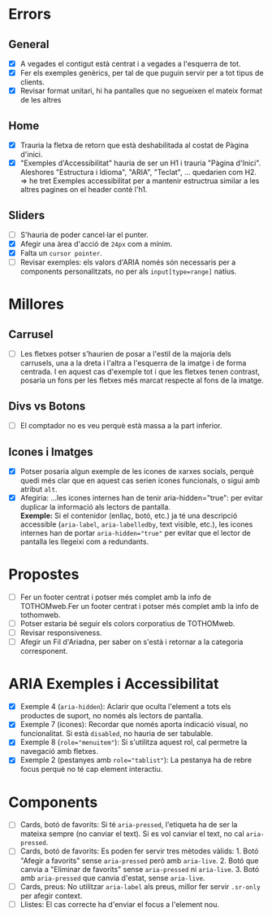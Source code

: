 # Errors

## General
- [x] A vegades el contigut està centrat i a vegades a l'esquerra de tot.
- [x] Fer els exemples genèrics, per tal de que puguin servir per a tot tipus de clients.
- [x] Revisar format unitari, hi ha pantalles que no segueixen el mateix format de les altres

## Home

- [x] Trauria la fletxa de retorn que està deshabilitada al costat de Pàgina d'inici.
- [x] "Exemples d'Accessibilitat" hauria de ser un H1 i trauria "Pàgina d'Inici". Aleshores "Estructura i Idioma", "ARIA", "Teclat", ... quedarien com H2. => he tret Exemples accessibilitat per a mantenir estructrua similar a les altres pagines on el header conté l'h1. 

## Sliders
- [ ] S'hauria de poder cancel·lar el punter.
- [x] Afegir una àrea d'acció de `24px` com a mínim.
- [x] Falta un `cursor pointer`.
- [ ] Revisar exemples: els valors d'ARIA només són necessaris per a components personalitzats, no per als `input[type=range]` natius.

# Millores

## Carrusel
- [ ] Les fletxes potser s'haurien de posar a l'estil de la majoria dels carrusels, una a la dreta i l'altra a l'esquerra de la imatge i de forma centrada. I en aquest cas d'exemple tot i que les fletxes tenen contrast, posaria un fons per les fletxes més marcat respecte al fons de la imatge.

## Divs vs Botons
- [ ] El comptador no es veu perquè està massa a la part inferior.

## Icones i Imatges
- [x] Potser posaria algun exemple de les icones de xarxes socials, perquè quedi més clar que en aquest cas serien icones funcionals, o sigui amb atribut `alt`.
- [x] Afegiria: ...les icones internes han de tenir aria-hidden="true": per evitar duplicar la informació als lectors de pantalla.  
      **Exemple:** Si el contenidor (enllaç, botó, etc.) ja té una descripció accessible (`aria-label`, `aria-labelledby`, text visible, etc.), les icones internes han de portar `aria-hidden="true"` per evitar que el lector de pantalla les llegeixi com a redundants.

# Propostes
- [ ] Fer un footer centrat i potser més complet amb la info de TOTHOMweb.Fer un footer centrat i potser més complet amb la info de tothomweb.
- [ ] Potser estaria bé seguir els colors corporatius de TOTHOMweb.
- [ ] Revisar responsiveness.
- [ ] Afegir un Fil d'Ariadna, per saber on s'està i retornar a la categoria corresponent.

# ARIA Exemples i Accessibilitat

- [x] Exemple 4 (`aria-hidden`): Aclarir que oculta l'element a tots els productes de suport, no només als lectors de pantalla.
- [x] Exemple 7 (icones): Recordar que només aporta indicació visual, no funcionalitat. Si està `disabled`, no hauria de ser tabulable.
- [x] Exemple 8 (`role="menuitem"`): Si s'utilitza aquest rol, cal permetre la navegació amb fletxes.
- [x] Exemple 2 (pestanyes amb `role="tablist"`): La pestanya ha de rebre focus perquè no té cap element interactiu.

# Components

- [ ] Cards, botó de favorits: Si té `aria-pressed`, l'etiqueta ha de ser la mateixa sempre (no canviar el text). Si es vol canviar el text, no cal `aria-pressed`.
- [ ] Cards, botó de favorits: Es poden fer servir tres mètodes vàlids:
      1. Botó "Afegir a favorits" sense `aria-pressed` però amb `aria-live`.
      2. Botó que canvia a "Eliminar de favorits" sense `aria-pressed` ni `aria-live`.
      3. Botó amb `aria-pressed` que canvia d'estat, sense `aria-live`.
- [ ] Cards, preus: No utilitzar `aria-label` als preus, millor fer servir `.sr-only` per afegir context.
- [ ] Llistes: El cas correcte ha d'enviar el focus a l'element nou.